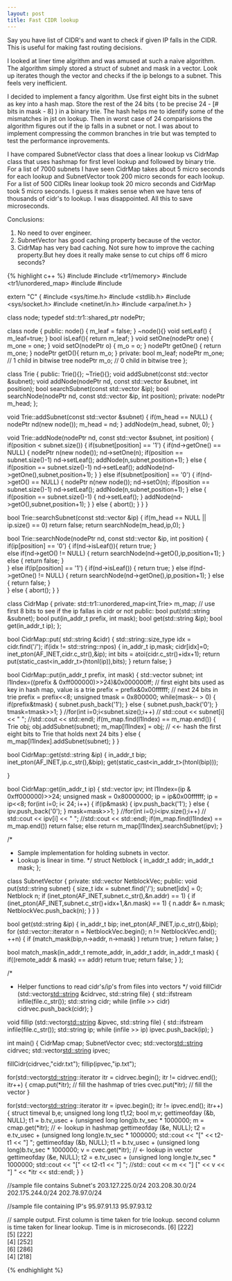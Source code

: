 ```yaml
---
layout: post
title: Fast CIDR lookup
---
```


Say you have list of CIDR's and want to check if given IP falls in the CIDR. This is useful for making fast routing decisions. 

I looked at liner time algrithm and was amused at such a naive algorithm. The algorithm simply stored a struct of subnet and mask in a vector. Look up iterates though the vector and checks if the ip belongs to a subnet. This feels very inefficient.

I decided to implement a fancy algorithm. Use first eight bits in the subnet as key into a hash map. Store the rest of the 24 bits ( to be precise 24 - [# bits in mask - 8] ) in a binary trie. The hash helps me to identify some of the mismatches in jst on lookup. Then in worst case of 24 comparisions the algorithm figures out if the ip falls in a subnet or not. I was about to implement compressing the common branches in trie but was tempted to test the performance inprovements.

I have compared  SubnetVector class that does a linear lookup vs CidrMap class that uses hashmap for first level lookup and followed by binary trie. For a list of 7000 subnets I have seen CidrMap takes about 5 micro seconds for each lookup and SubnetVector took 200 micro seconds for each lookup. For a list of 500 CIDRs linear lookup took 20 micro seconds and CidrMap took 5 micro seconds. I guess it makes sense when we have tens of thousands of cidr's to lookup. I was disappointed. All this to save microseconds. 

Conclusions:
1. No need to over engineer.
3. SubnetVector has good caching property because of the vector. 
4. CidrMap has very bad caching. Not sure how to improve the caching property.But hey does it really make sense to cut chips off 6 micro seconds? 

{% highlight c++ %}
#include <iostream>
#include <tr1/memory>
#include <tr1/unordered_map>
#include <vector>
#include <fstream>

extern "C"
{
#include <sys/time.h>
#include <stdlib.h>
#include <sys/socket.h>
#include <netinet/in.h>
#include <arpa/inet.h>
}

class node;
typedef std::tr1::shared_ptr<node> nodePtr;

class node {
 public:
    node() {
        m_leaf = false;
    }
    ~node(){}
    void setLeaf() {
       m_leaf=true;
    }
    bool isLeaf(){
       return m_leaf;
    }
    void setOne(nodePtr one) {
      m_one = one;
    }
    void setO(nodePtr o) {
      m_o = o;
    }
    nodePtr getOne() {
        return m_one;
    }
    nodePtr getO(){
        return m_o;
    }
 private:
    bool m_leaf;
    nodePtr m_one; // 1 child in bitwise tree
    nodePtr m_o; // 0 child in bitwise tree
};
  
class Trie {
 public:
      Trie(){};
      ~Trie(){};
      void addSubnet(const std::vector<char> &subnet);
      void addNode(nodePtr nd, const std::vector<char> &subnet, int position);
      bool searchSubnet(const std::vector<char> &ip);
      bool searchNode(nodePtr nd, const std::vector<char> &ip, int position);
 private:
      nodePtr m_head;
};

void Trie::addSubnet(const std::vector<char> &subnet) {
   if(m_head == NULL) {
       nodePtr nd(new node());
       m_head = nd;
   }
   addNode(m_head, subnet, 0);
}

void Trie::addNode(nodePtr nd, const std::vector<char> &subnet, int position) {
    if(position < subnet.size()) {
        if(subnet[position] == '1') {
            if(nd->getOne() == NULL) {
                nodePtr n(new node());
                nd->setOne(n);
                if(position == subnet.size()-1)
                   nd->setLeaf();
                addNode(n,subnet,position+1); 
            }
            else {
                if(position == subnet.size()-1)
                   nd->setLeaf();
                addNode(nd->getOne(),subnet,position+1);
            }
        }
        else if(subnet[position] == '0') {
            if(nd->getO() == NULL) {
                nodePtr n(new node());
                nd->setO(n);
                if(position == subnet.size()-1)
                   nd->setLeaf();
                addNode(n,subnet,position+1);
            }
            else {
                if(position == subnet.size()-1) {
                   nd->setLeaf();
                }
                addNode(nd->getO(),subnet,position+1);
            }
        }
        else {
           abort();
        }
    }
}

bool Trie::searchSubnet(const std::vector<char> &ip) {
  if(m_head == NULL || ip.size() == 0)
     return false;
  return searchNode(m_head,ip,0);
}

bool Trie::searchNode(nodePtr nd, const std::vector<char> &ip, int position) {
   if(ip[position] == '0') {
     if(nd->isLeaf()){
        return true;
     }    
     else if(nd->getO() != NULL) {
        return searchNode(nd->getO(),ip,position+1);
     }
     else {
        return false;
     }  
   }
   else if(ip[position] == '1') {
     if(nd->isLeaf()) {
        return true;
     }
     else if(nd->getOne() != NULL) {
        return searchNode(nd->getOne(),ip,position+1);
     }
     else {
        return false;
     }     
   }
   else {
       abort();
   }
}

class CidrMap {
  private:
      std::tr1::unordered_map<int,Trie> m_map; // use first 8 bits to see if the ip fallas in cidr or not
      public:
           bool put(std::string &subnet);
           bool put(in_addr_t prefix, int mask);
           bool get(std::string &ip);
           bool get(in_addr_t ip);
};

bool CidrMap::put( std::string &cidr) {
    std::string::size_type idx = cidr.find('/');
    if(idx != std::string::npos) {
        in_addr_t ip,mask;
        cidr[idx]=0;
        inet_pton(AF_INET,cidr.c_str(),&ip);
        int bits = atoi(cidr.c_str()+idx+1);
        return put(static_cast<in_addr_t>(htonl(ip)),bits);
    }
    return false;
}

bool CidrMap::put(in_addr_t prefix, int mask) {
  std::vector<char> subnet;
  int l1Index=((prefix & 0xff000000)>>24)&0x000000ff; // first eight bits used as key in hash map, value is a trie 
  prefix = prefix&0x00ffffff; // next 24 bits in trie
  prefix = prefix<<8;
  unsigned tmask = 0x800000;
  while(mask-- > 0) {
     if(prefix&tmask) {
       subnet.push_back('1');
     }
     else {
       subnet.push_back('0');
     }
     tmask=tmask>>1;
  }
  //for(int i=0;i<subnet.size();i++)
  //   std::cout << subnet[i] << " ";
  //std::cout << std::endl;
  if(m_map.find(l1Index) == m_map.end()) {
     Trie obj;
     obj.addSubnet(subnet);
     m_map[l1Index] = obj; // <<- hash the first eight bits to Trie that holds next 24 bits
  }
  else {
    m_map[l1Index].addSubnet(subnet);
  }
}

bool CidrMap::get(std::string &ip) {
  in_addr_t bip;
  inet_pton(AF_INET,ip.c_str(),&bip);
  get(static_cast<in_addr_t>(htonl(bip)));

}

bool CidrMap::get(in_addr_t ip) {
  std::vector<char> ipv;
  int l1Index=(ip & 0xff000000)>>24;
  unsigned mask = 0x80000000;
  ip = ip&0x00ffffff;
  ip = ip<<8;
  for(int i=0; i< 24; i++) {
     if(ip&mask) {
       ipv.push_back('1');
     }
     else {
       ipv.push_back('0');
     }
     mask=mask>>1;
  }
  //for(int i=0;i<ipv.size();i++)
  //   std::cout << ipv[i] << " ";
  //std::cout << std::endl;
  if(m_map.find(l1Index) == m_map.end())
     return false;
  else
     return m_map[l1Index].searchSubnet(ipv);
}


/*
 * Sample implementation for holding subnets in vector.
 * Lookup is linear in time.
 */
struct Netblock {
    in_addr_t addr;
    in_addr_t mask;
};

class SubnetVector {
 private:
   std::vector<Netblock> NetblockVec;
 public:
   void put(std::string subnet) {
       size_t idx = subnet.find('/');
       subnet[idx] = 0;
       Netblock n;
       if (inet_pton(AF_INET,subnet.c_str(),&n.addr) == 1) {
            if (inet_pton(AF_INET,subnet.c_str()+idx+1,&n.mask) == 1) {
                n.addr &= n.mask;
                NetblockVec.push_back(n);
            }
        }
   }

   bool get(std::string &ip) {
        in_addr_t bip;
        inet_pton(AF_INET,ip.c_str(),&bip);
        for (std::vector<Netblock>::iterator n = NetblockVec.begin(); n != NetblockVec.end(); ++n) {
            if (match_mask(bip,n->addr, n->mask) )
                 return true;
        }
        return false;
   }

   bool match_mask(in_addr_t remote_addr, in_addr_t addr, in_addr_t mask) {
        if((remote_addr & mask) == addr) return true;
        return false;
    }
};


/*
 * Helper functions to read cidr's/ip's  from files into vectors
 */
void fillCidr (std::vector<std::string> &cidrvec, std::string file) {
  std::ifstream infile(file.c_str());
  std::string cidr;
  while (infile >> cidr)
   cidrvec.push_back(cidr);
}

void fillip (std::vector<std::string> &ipvec, std::string file) {
  std::ifstream infile(file.c_str());
  std::string ip;
  while (infile >> ip)
   ipvec.push_back(ip);
}

int main() {
  CidrMap cmap;
  SubnetVector cvec;
  std::vector<std::string> cidrvec;
  std::vector<std::string> ipvec;

  fillCidr(cidrvec,"cidr.txt");
  fillip(ipvec,"ip.txt");

  for(std::vector<std::string>::iterator itr = cidrvec.begin(); itr != cidrvec.end(); itr++) {
      cmap.put(*itr); // fill the hashmap of tries
      cvec.put(*itr); // fill the vector
  }
   
  for(std::vector<std::string>::iterator itr = ipvec.begin(); itr != ipvec.end(); itr++) {
      struct timeval b,e;
      unsigned long long t1,t2;
      bool m,v;
      gettimeofday (&b, NULL);
      t1 = b.tv_usec + (unsigned long long)b.tv_sec * 1000000;
       m = cmap.get(*itr); // <- lookup in hashmap
      gettimeofday (&e, NULL);
      t2 = e.tv_usec + (unsigned long long)e.tv_sec * 1000000;
      std::cout << "[" << t2-t1 << "]  ";
      gettimeofday (&b, NULL);
      t1 = b.tv_usec + (unsigned long long)b.tv_sec * 1000000;
       v = cvec.get(*itr); // <- lookup in vector
      gettimeofday (&e, NULL);
      t2 = e.tv_usec + (unsigned long long)e.tv_sec * 1000000;
      std::cout << "[" << t2-t1 << "]  ";
      //std:: cout <<  m << "]  [" << v << "]  " << *itr << std::endl;
  }
} 


//sample file contains Subnet's
203.127.225.0/24
203.208.30.0/24
202.175.244.0/24
202.78.97.0/24

//sample file containing IP's
95.97.91.13
95.97.93.12

// sample output. First column is  time taken for trie lookup. second column is time taken for linear lookup. Time is in microseconds.
[6]  [222]  
[5]  [222]  
[4]  [252]  
[6]  [286]  
[4]  [218]

{% endhighlight %}
